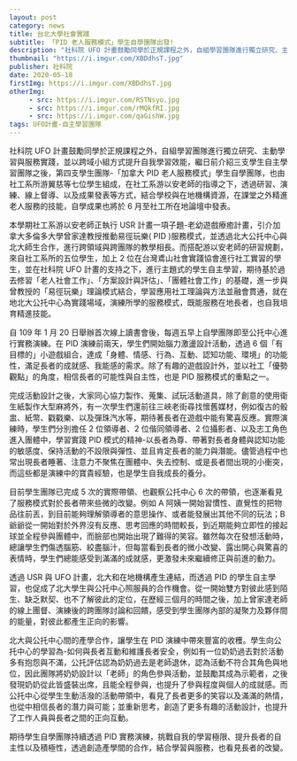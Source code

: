 ```yaml
---
layout: post
category: news
title: 台北大學社會實踐
subtitle: 「PID 老人服務模式」學生自學團隊出發!
description: "社科院 UFO 計畫鼓勵同學於正規課程之外，自組學習團隊進行獨立研究、主動學習與服務實踐，並以跨域小組方式提升自我學習效能，繼日前介紹三支學生自主學習團隊之後，第四支學生團隊-「加拿大 PID 老人服務模式」學生自學團隊，也由社工系所游翼慈等七位學生組成，在社工系游以安老師的指導之下，透過研習、演練、線上督導、以及成果發表等方式，結合學校與在地機構資源，在課堂之外精進老人服務的技能，自學成果也將於 6 月至社工所在地論壇中發表。"
thumbnail: "https://i.imgur.com/XBDdhsT.jpg"
publisher: 社科院
date: 2020-05-18
firstImg: https://i.imgur.com/XBDdhsT.jpg
otherImg:
     - src: https://i.imgur.com/R5TNsyo.jpg
     - src: https://i.imgur.com/rMQkfRI.jpg
     - src: https://i.imgur.com/qaGishW.jpg
tags: UFO計畫-自主學習團隊
---
```

社科院 UFO 計畫鼓勵同學於正規課程之外，自組學習團隊進行獨立研究、主動學習與服務實踐，並以跨域小組方式提升自我學習效能，繼日前介紹三支學生自主學習團隊之後，第四支學生團隊-「加拿大 PID 老人服務模式」學生自學團隊，也由社工系所游翼慈等七位學生組成，在社工系游以安老師的指導之下，透過研習、演練、線上督導、以及成果發表等方式，結合學校與在地機構資源，在課堂之外精進老人服務的技能，自學成果也將於 6 月至社工所在地論壇中發表。

本學期社工系游以安老師正執行 USR 計畫一項子題-老幼遊戲療癒計畫，引介加拿大多倫多大學曾家達教授推動易徑玩樂( PID )服務模式，並透過北大公托中心與北大師生合作，進行跨領域與跨團隊的教學相長。而搭配游以安老師的研習規劃，來自社工系所的五位學生，加上 2 位在台灣鳶山社會實踐協會進行社工實習的學生，並在社科院 UFO 計畫的支持之下，進行主題式的學生自主學習，期待基於過去修習「老人社會工作」、「方案設計與評估」、「團體社會工作」的基礎，進一步與曾教授的「易徑玩樂」理論模式結合，學習應用社工理論與方法並融會貫通，就在地北大公托中心為實踐場域，演練所學的服務模式，既能服務在地長者，也自我培育精進技能。

自 109 年 1 月 20 日舉辦首次線上讀書會後，每週五早上自學團隊即至公托中心進行實務演練。在 PID 演練前兩天，學生們開始腦力激盪設計活動，透過 6 個「有目標的」小遊戲組合，達成「身體、情感、行為、互動、認知功能、環境」的功能性，滿足長者的成就感、我能感的需求。除了有趣的遊戲設計外，並以社工「優勢觀點」的角度，相信長者的可能性與自主性，也是 PID 服務模式的重點之一。

完成活動設計之後，大家同心協力製作、蒐集、試玩活動道具，除了創意的使用衛生紙製作大型麻將外，有一次學生們還前往三峽老街尋找懷舊媒材，例如復古的骰盅、紙幣、戳戳樂、以及彈珠汽水等，期待著長者在遊戲中能有驚喜反應。實際演練時，學生們分別擔任 2 位領導者、2 位偕同領導者、2 位攝影者、以及志工角色進入團體中，學習實踐 PID 模式的精神-以長者為尊、帶著對長者身體與認知功能的敏感度、保持活動的不設限與彈性、並且肯定長者的能力與潛能。儘管過程中也常出現長者睡著、注意力不聚焦在團體中、失去控制、或是長者間出現的小衝突，而這些都是演練中的寶貴經驗，也是學生自我成長的養分。

目前學生團隊已完成 5 次的實際帶領、也觀察公托中心 6 次的帶領，也逐漸看見了服務模式對於長者帶來些微的改變。例如 A 阿姨一開始習慣性、直覺性的把物品往前丟，到目前能夠理解領導者的意思操作、或者能發展出其他不同的玩法；B 爺爺從一開始對於外界沒有反應、思考回應的時間較長，到近期能夠立即性的接起球並全程參與團體中，而臉部也開始出現了難得的笑容。雖然每次在發想活動時，總讓學生們傷透腦筋、絞盡腦汁，但每當看到長者的微小改變、露出開心與驚喜的表情時，學生們總能感受到滿滿的成就感，更激發未來繼續修正與前進的動力。

透過 USR 與 UFO 計畫，北大和在地機構產生連結，而透過 PID 的學生自主學習，也促成了北大學生與公托中心照服員的合作機會。從一開始雙方對彼此感到陌生、缺乏默契、也不了解彼此的定位，在歷經三個月的時間之後，加上曾家達老師的線上團督、演練後的跨團隊討論和回饋，感受到學生團隊內部的凝聚力及夥伴間的能量，對彼此都產生正向的影響。

北大與公托中心間的產學合作，讓學生在 PID 演練中帶來豐富的收穫。學生向公托中心的學習為-如何與長者互動和維護長者安全，例如有一位奶奶過去對於活動多有抱怨與不滿，公托評估認為奶奶過去是老師退休，認為活動不符合其角色與地位，因此團隊將奶奶設計以「老師」的角色參與活動，並鼓勵其成為示範者，之後發現奶奶從此皆盛裝出席，且能全程參與，也提升了參與程度與個人的成就感。而公托中心從學生生動活潑的活動帶領中，看見了長者更多的笑容以及滿滿的熱情，也從中相信長者的潛力與可能；並重新思考，創造了更多有趣的活動設計，也提升了工作人員與長者之間的正向互動。

期待學生自學團隊持續透過 PID 實務演練，挑戰自我的學習極限、提升長者的自主性以及積極性，透過創造產學間的合作，結合學習與服務，也看見長者的改變。
